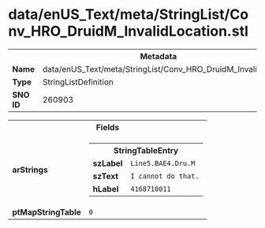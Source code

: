 <h1>data/enUS_Text/meta/StringList/Conv_HRO_DruidM_InvalidLocation.stl</h1><table><tr><th colspan="100%">Metadata</th></tr><tr><td><b>Name</b></td><td>data/enUS_Text/meta/StringList/Conv_HRO_DruidM_InvalidLocation.stl</td></tr><tr><td><b>Type</b></td><td>StringListDefinition</td></tr><tr><td><b>SNO ID</b></td><td>260903</td></tr></table>

<table><tr><th colspan="100%">Fields</th></tr><tr><td><b>arStrings</b></td><td><table><tr><th colspan="100%">StringTableEntry</th></tr><tr><td><b>szLabel</b></td><td><code>Line5.BAE4.Dru.M</code></td></tr><tr><td><b>szText</b></td><td><code>I cannot do that.</code></td></tr><tr><td><b>hLabel</b></td><td><code>4168710011</code></td></tr></table>


</td></tr><tr><td><b>ptMapStringTable</b></td><td><code>0</code></td></tr></table>

